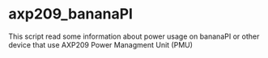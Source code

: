 # axp209_bananaPI
This script read some information about power usage on bananaPI or other device that use AXP209 Power Managment Unit (PMU)
